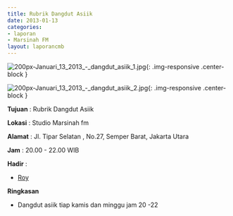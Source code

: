 ```yaml
---
title: Rubrik Dangdut Asiik
date: 2013-01-13
categories:
- laporan
- Marsinah FM
layout: laporancmb
---
```



![200px-Januari_13_2013_-_dangdut_asiik_1.jpg](/uploads/200px-Januari_13_2013_-_dangdut_asiik_1.jpg){: .img-responsive .center-block }

![200px-Januari_13_2013_-_dangdut_asiik_2.jpg](/uploads/200px-Januari_13_2013_-_dangdut_asiik_2.jpg){: .img-responsive .center-block }


**Tujuan** : Rubrik Dangdut Asiik 

**Lokasi** : Studio Marsinah fm 

**Alamat** : Jl. Tipar Selatan , No.27, Semper Barat, Jakarta Utara 

**Jam** : 20.00 - 22.00 WIB 

**Hadir** :
* [Roy](http://wiki.ciptamedia.org/wiki/Roy)

**Ringkasan**  
* Dangdut asiik tiap kamis dan minggu jam 20 -22 
